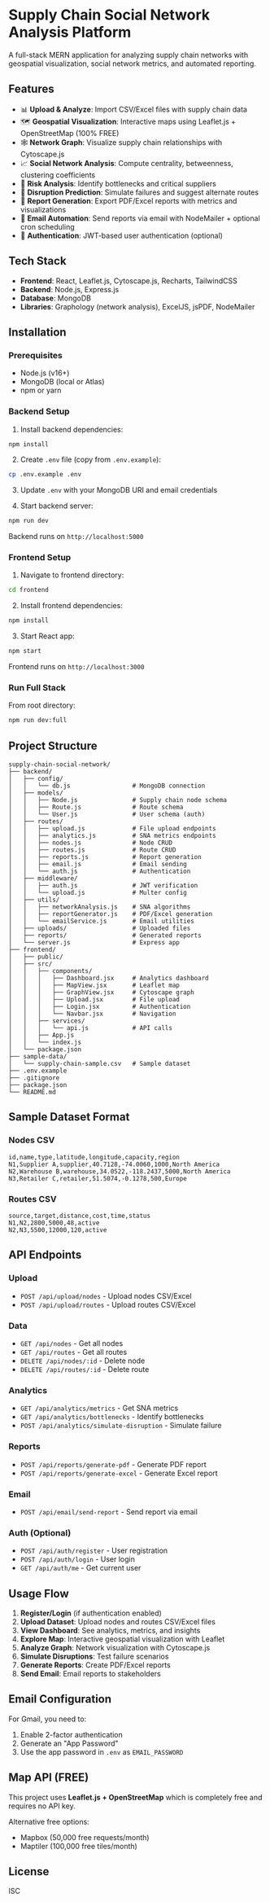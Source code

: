 # Supply Chain Social Network Analysis Platform

A full-stack MERN application for analyzing supply chain networks with geospatial visualization, social network metrics, and automated reporting.

## Features

- 📊 **Upload & Analyze**: Import CSV/Excel files with supply chain data
- 🗺️ **Geospatial Visualization**: Interactive maps using Leaflet.js + OpenStreetMap (100% FREE)
- 🕸️ **Network Graph**: Visualize supply chain relationships with Cytoscape.js
- 📈 **Social Network Analysis**: Compute centrality, betweenness, clustering coefficients
- 🚨 **Risk Analysis**: Identify bottlenecks and critical suppliers
- 🔮 **Disruption Prediction**: Simulate failures and suggest alternate routes
- 📄 **Report Generation**: Export PDF/Excel reports with metrics and visualizations
- 📧 **Email Automation**: Send reports via email with NodeMailer + optional cron scheduling
- 🔐 **Authentication**: JWT-based user authentication (optional)

## Tech Stack

- **Frontend**: React, Leaflet.js, Cytoscape.js, Recharts, TailwindCSS
- **Backend**: Node.js, Express.js
- **Database**: MongoDB
- **Libraries**: Graphology (network analysis), ExcelJS, jsPDF, NodeMailer

## Installation

### Prerequisites
- Node.js (v16+)
- MongoDB (local or Atlas)
- npm or yarn

### Backend Setup

1. Install backend dependencies:
```bash
npm install
```

2. Create `.env` file (copy from `.env.example`):
```bash
cp .env.example .env
```

3. Update `.env` with your MongoDB URI and email credentials

4. Start backend server:
```bash
npm run dev
```

Backend runs on `http://localhost:5000`

### Frontend Setup

1. Navigate to frontend directory:
```bash
cd frontend
```

2. Install frontend dependencies:
```bash
npm install
```

3. Start React app:
```bash
npm start
```

Frontend runs on `http://localhost:3000`

### Run Full Stack

From root directory:
```bash
npm run dev:full
```

## Project Structure

```
supply-chain-social-network/
├── backend/
│   ├── config/
│   │   └── db.js                 # MongoDB connection
│   ├── models/
│   │   ├── Node.js               # Supply chain node schema
│   │   ├── Route.js              # Route schema
│   │   └── User.js               # User schema (auth)
│   ├── routes/
│   │   ├── upload.js             # File upload endpoints
│   │   ├── analytics.js          # SNA metrics endpoints
│   │   ├── nodes.js              # Node CRUD
│   │   ├── routes.js             # Route CRUD
│   │   ├── reports.js            # Report generation
│   │   ├── email.js              # Email sending
│   │   └── auth.js               # Authentication
│   ├── middleware/
│   │   ├── auth.js               # JWT verification
│   │   └── upload.js             # Multer config
│   ├── utils/
│   │   ├── networkAnalysis.js    # SNA algorithms
│   │   ├── reportGenerator.js    # PDF/Excel generation
│   │   └── emailService.js       # Email utilities
│   ├── uploads/                  # Uploaded files
│   ├── reports/                  # Generated reports
│   └── server.js                 # Express app
├── frontend/
│   ├── public/
│   ├── src/
│   │   ├── components/
│   │   │   ├── Dashboard.jsx     # Analytics dashboard
│   │   │   ├── MapView.jsx       # Leaflet map
│   │   │   ├── GraphView.jsx     # Cytoscape graph
│   │   │   ├── Upload.jsx        # File upload
│   │   │   ├── Login.jsx         # Authentication
│   │   │   └── Navbar.jsx        # Navigation
│   │   ├── services/
│   │   │   └── api.js            # API calls
│   │   ├── App.js
│   │   └── index.js
│   └── package.json
├── sample-data/
│   └── supply-chain-sample.csv   # Sample dataset
├── .env.example
├── .gitignore
├── package.json
└── README.md
```

## Sample Dataset Format

### Nodes CSV
```csv
id,name,type,latitude,longitude,capacity,region
N1,Supplier A,supplier,40.7128,-74.0060,1000,North America
N2,Warehouse B,warehouse,34.0522,-118.2437,5000,North America
N3,Retailer C,retailer,51.5074,-0.1278,500,Europe
```

### Routes CSV
```csv
source,target,distance,cost,time,status
N1,N2,2800,5000,48,active
N2,N3,5500,12000,120,active
```

## API Endpoints

### Upload
- `POST /api/upload/nodes` - Upload nodes CSV/Excel
- `POST /api/upload/routes` - Upload routes CSV/Excel

### Data
- `GET /api/nodes` - Get all nodes
- `GET /api/routes` - Get all routes
- `DELETE /api/nodes/:id` - Delete node
- `DELETE /api/routes/:id` - Delete route

### Analytics
- `GET /api/analytics/metrics` - Get SNA metrics
- `GET /api/analytics/bottlenecks` - Identify bottlenecks
- `POST /api/analytics/simulate-disruption` - Simulate failure

### Reports
- `POST /api/reports/generate-pdf` - Generate PDF report
- `POST /api/reports/generate-excel` - Generate Excel report

### Email
- `POST /api/email/send-report` - Send report via email

### Auth (Optional)
- `POST /api/auth/register` - User registration
- `POST /api/auth/login` - User login
- `GET /api/auth/me` - Get current user

## Usage Flow

1. **Register/Login** (if authentication enabled)
2. **Upload Dataset**: Upload nodes and routes CSV/Excel files
3. **View Dashboard**: See analytics, metrics, and insights
4. **Explore Map**: Interactive geospatial visualization with Leaflet
5. **Analyze Graph**: Network visualization with Cytoscape.js
6. **Simulate Disruptions**: Test failure scenarios
7. **Generate Reports**: Create PDF/Excel reports
8. **Send Email**: Email reports to stakeholders

## Email Configuration

For Gmail, you need to:
1. Enable 2-factor authentication
2. Generate an "App Password"
3. Use the app password in `.env` as `EMAIL_PASSWORD`

## Map API (FREE)

This project uses **Leaflet.js + OpenStreetMap** which is completely free and requires no API key.

Alternative free options:
- Mapbox (50,000 free requests/month)
- Maptiler (100,000 free tiles/month)

## License

ISC
